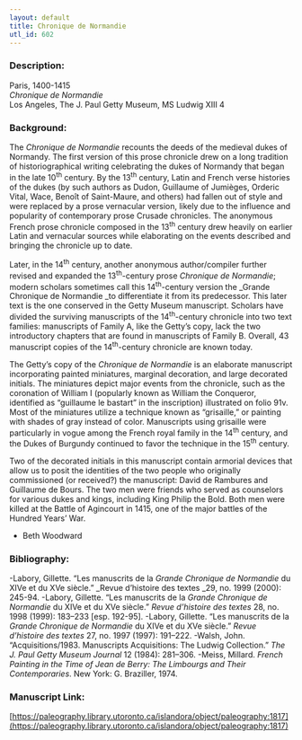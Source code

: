 ```yaml
---
layout: default
title: Chronique de Normandie
utl_id: 602
---
```


### Description:

Paris, 1400-1415<br>
_Chronique de Normandie_<br>
Los Angeles, The J. Paul Getty Museum, MS Ludwig XIII 4

### Background:

The _Chronique de Normandie_ recounts the deeds of the medieval dukes of Normandy. The first version of this prose chronicle drew on a long tradition of historiographical writing celebrating the dukes of Normandy that began in the late 10<sup>th</sup> century. By the 13<sup>th</sup> century, Latin and French verse histories of the dukes (by such authors as Dudon, Guillaume of Jumièges, Orderic Vital, Wace, Benoît of Saint-Maure, and others) had fallen out of style and were replaced by a prose vernacular version, likely due to the influence and popularity of contemporary prose Crusade chronicles. The anonymous French prose chronicle composed in the 13<sup>th</sup> century drew heavily on earlier Latin and vernacular sources while elaborating on the events described and bringing the chronicle up to date.

Later, in the 14<sup>th</sup> century, another anonymous author/compiler further revised and expanded the 13<sup>th</sup>-century prose _Chronique de Normandie_; modern scholars sometimes call this 14<sup>th</sup>-century version the _Grande Chronique de Normandie _to differentiate it from its predecessor. This later text is the one conserved in the Getty Museum manuscript. Scholars have divided the surviving manuscripts of the 14<sup>th</sup>-century chronicle into two text families: manuscripts of Family A, like the Getty’s copy, lack the two introductory chapters that are found in manuscripts of Family B. Overall, 43 manuscript copies of the 14<sup>th</sup>-century chronicle are known today.

The Getty’s copy of the _Chronique de Normandie_ is an elaborate manuscript incorporating painted miniatures, marginal decoration, and large decorated initials. The miniatures depict major events from the chronicle, such as the coronation of William I (popularly known as William the Conqueror, identified as “guillaume le bastart” in the inscription) illustrated on folio 91v. Most of the miniatures utilize a technique known as “grisaille,” or painting with shades of gray instead of color. Manuscripts using grisaille were particularly in vogue among the French royal family in the 14<sup>th</sup> century, and the Dukes of Burgundy continued to favor the technique in the 15<sup>th</sup> century.

Two of the decorated initials in this manuscript contain armorial devices that allow us to posit the identities of the two people who originally commissioned (or received?) the manuscript: David de Rambures and Guillaume de Bours. The two men were friends who served as counselors for various dukes and kings, including King Philip the Bold. Both men were killed at the Battle of Agincourt in 1415, one of the major battles of the Hundred Years’ War.

- Beth Woodward

### Bibliography:

-Labory, Gillette. “Les manuscrits de la _Grande Chronique de Normandie_ du XIVe et du XVe siècle.” _Revue d’histoire des textes _29, no. 1999 (2000): 245-94.
-Labory, Gillette. “Les manuscrits de la _Grande Chronique de Normandie_ du XIVe et du XVe siècle.” _Revue d’histoire des textes_ 28, no. 1998 (1999): 183–233 [esp. 192-95].
-Labory, Gillette. “Les manuscrits de la _Grande Chronique de Normandie_ du XIVe et du XVe siècle.” _Revue d’histoire des textes_ 27, no. 1997 (1997): 191–222.
-Walsh, John. “Acquisitions/1983. Manuscripts Acquisitions: The Ludwig Collection.” _The J. Paul Getty Museum Journal_ 12 (1984): 281–306.
-Meiss, Millard. _French Painting in the Time of Jean de Berry: The Limbourgs and Their Contemporaries_. New York: G. Braziller, 1974. 

### Manuscript Link:

[https://paleography.library.utoronto.ca/islandora/object/paleography:1817](https://paleography.library.utoronto.ca/islandora/object/paleography:1817)
